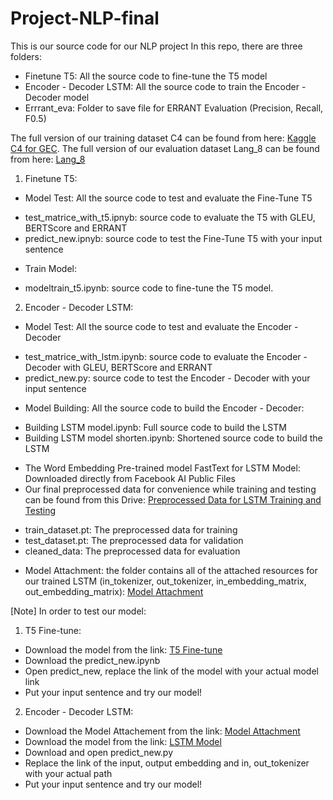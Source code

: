 # Project-NLP-final
 This is our source code for our NLP project
In this repo, there are three folders:
- Finetune T5: All the source code to fine-tune the T5 model
- Encoder - Decoder LSTM: All the source code to train the Encoder - Decoder model
- Errrant_eva: Folder to save file for ERRANT Evaluation (Precision, Recall, F0.5)

The full version of our training dataset C4 can be found from here: [Kaggle C4 for GEC](https://www.kaggle.com/datasets/dariocioni/c4200m). The full version of our evaluation dataset Lang_8 can be found from here: [Lang_8](https://www.kaggle.com/datasets/studentramya/lang-8)

1. Finetune T5:
- Model Test: All the source code to test and evaluate the Fine-Tune T5
+ test_matrice_with_t5.ipnyb: source code to evaluate the T5 with GLEU, BERTScore and ERRANT
+ predict_new.ipnyb: source code to test the Fine-Tune T5 with your input sentence
- Train Model:
+ modeltrain_t5.ipynb: source code to fine-tune the T5 model. 

2. Encoder - Decoder LSTM:
- Model Test: All the source code to test and evaluate the Encoder - Decoder
+ test_matrice_with_lstm.ipynb: source code to evaluate the Encoder - Decoder with GLEU, BERTScore and ERRANT
+ predict_new.py: source code to test the Encoder - Decoder with your input sentence
- Model Building: All the source code to build the Encoder - Decoder:
+ Building LSTM model.ipynb: Full source code to build the LSTM
+ Building LSTM model shorten.ipynb: Shortened source code to build the LSTM
- The Word Embedding Pre-trained model FastText for LSTM Model: Downloaded directly from Facebook AI Public Files
- Our final preprocessed data for convenience while training and testing can be found from this Drive: [Preprocessed Data for LSTM Training and Testing](https://drive.google.com/drive/folders/1EFWKW6SiPnbPmsjHoHP4qpdQcDe6kJll?usp=sharing)
+ train_dataset.pt: The preprocessed data for training
+ test_dataset.pt: The preprocessed data for validation
+ cleaned_data: The preprocessed data for evaluation
- Model Attachment: the folder contains all of the attached resources for our trained LSTM (in_tokenizer, out_tokenizer, in_embedding_matrix, out_embedding_matrix): [Model Attachment](https://drive.google.com/drive/folders/16G99qkbqIItvv0RmBNfcjlb-mQ73G-mF?usp=sharing)

[Note] In order to test our model:
1. T5 Fine-tune:
- Download the model from the link: [T5 Fine-tune](https://drive.google.com/drive/folders/16ojRM38ZUNO40iIKytgATGPuk8aJDhBe?usp=sharing)
- Download the predict_new.ipynb
- Open predict_new, replace the link of the model with your actual model link
- Put your input sentence and try our model!
2. Encoder - Decoder LSTM:
- Download the Model Attachement from the link: [Model Attachment](https://drive.google.com/drive/folders/16G99qkbqIItvv0RmBNfcjlb-mQ73G-mF?usp=sharing)
- Download the model from the link: [LSTM Model](https://drive.google.com/file/d/1x93g91Aq8vY3_TcQN_LRBK5AW8AU9qSf/view?usp=sharing)
- Download and open predict_new.py
- Replace the link of the input, output embedding and in, out_tokenizer with your actual path
- Put your input sentence and try our model!
